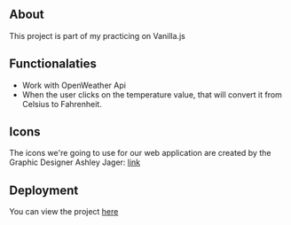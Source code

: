 ## About 
This project is part of my practicing on Vanilla.js 

## Functionalaties 
- Work with OpenWeather Api 
- When the user clicks on the temperature value, that will convert it from Celsius to Fahrenheit.

## Icons 
The icons we're going to use for our web application are created by the Graphic Designer Ashley Jager:
[link](https://github.com/manifestinteractive/weather-underground-icons)

## Deployment 
You can view the project [here]()